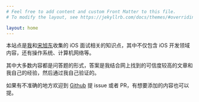 ```yaml
---
# Feel free to add content and custom Front Matter to this file.
# To modify the layout, see https://jekyllrb.com/docs/themes/#overriding-theme-defaults

layout: home
---
```


本站点是[我](https://github.com/jacob-sheldon)和[宋旭东](https://github.com/desmond-016)收集的 iOS 面试相关的知识点，其中不仅包含 iOS 开发领域内容，还有操作系统、计算机网络等。

其中大多数内容都是问答题的形式，答案是我结合网上找到的可信度较高的文章和我自己的经验，然后通过我自己验证的。

如果有不准确的地方欢迎到 [Github](https://github.com/jacob-sheldon/ios-interview-qa) 提 issue 或者 PR，有想要添加的内容也可以提。

